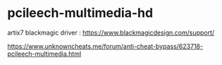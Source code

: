 # pcileech-multimedia-hd
artix7 blackmagic
driver : https://www.blackmagicdesign.com/support/

https://www.unknowncheats.me/forum/anti-cheat-bypass/623718-pcileech-multimedia.html
